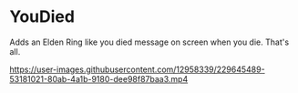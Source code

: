 # YouDied
Adds an Elden Ring like you died message on screen when you die.
That's all.


https://user-images.githubusercontent.com/12958339/229645489-53181021-80ab-4a1b-9180-dee98f87baa3.mp4

